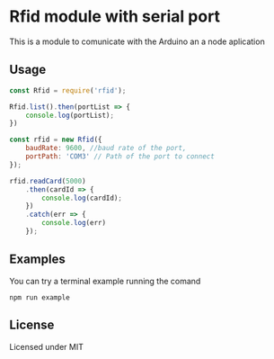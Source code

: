 # Rfid module with serial port

This is a module to comunicate with the Arduino an a node aplication

## Usage

````js
const Rfid = require('rfid');

Rfid.list().then(portList => {
    console.log(portList);
})

const rfid = new Rfid({
    baudRate: 9600, //baud rate of the port,
    portPath: 'COM3' // Path of the port to connect 
});

rfid.readCard(5000)
    .then(cardId => {
        console.log(cardId);
    })
    .catch(err => {
        console.log(err)
    });

````


## Examples

You can try a terminal example running the comand

`npm run example`


## License

Licensed under MIT